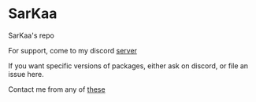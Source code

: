 # SarKaa
SarKaa's repo

For support, come to my discord [server](https://discord.gg/VDUFB3gpeQ)

If you want specific versions of packages, either ask on discord, or file an issue here.

Contact me from any of [these](https://sarkaa.github.io/contact.htm)

